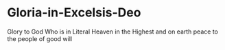 # Gloria-in-Excelsis-Deo
Glory to God Who is in Literal Heaven in the Highest
and on earth peace to the people of good will
